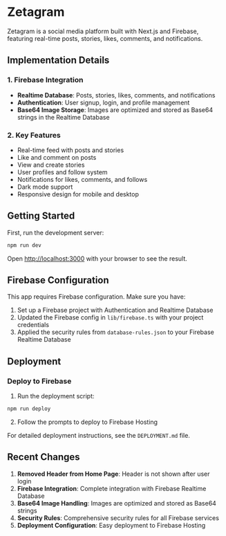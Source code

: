 # Zetagram

Zetagram is a social media platform built with Next.js and Firebase, featuring real-time posts, stories, likes, comments, and notifications.

## Implementation Details

### 1. Firebase Integration
- **Realtime Database**: Posts, stories, likes, comments, and notifications
- **Authentication**: User signup, login, and profile management
- **Base64 Image Storage**: Images are optimized and stored as Base64 strings in the Realtime Database

### 2. Key Features
- Real-time feed with posts and stories
- Like and comment on posts
- View and create stories
- User profiles and follow system
- Notifications for likes, comments, and follows
- Dark mode support
- Responsive design for mobile and desktop

## Getting Started

First, run the development server:

```bash
npm run dev
```

Open [http://localhost:3000](http://localhost:3000) with your browser to see the result.

## Firebase Configuration

This app requires Firebase configuration. Make sure you have:
1. Set up a Firebase project with Authentication and Realtime Database
2. Updated the Firebase config in `lib/firebase.ts` with your project credentials
3. Applied the security rules from `database-rules.json` to your Firebase Realtime Database

## Deployment

### Deploy to Firebase

1. Run the deployment script:

```bash
npm run deploy
```

2. Follow the prompts to deploy to Firebase Hosting

For detailed deployment instructions, see the `DEPLOYMENT.md` file.

## Recent Changes

1. **Removed Header from Home Page**: Header is not shown after user login
2. **Firebase Integration**: Complete integration with Firebase Realtime Database
3. **Base64 Image Handling**: Images are optimized and stored as Base64 strings
4. **Security Rules**: Comprehensive security rules for all Firebase services
5. **Deployment Configuration**: Easy deployment to Firebase Hosting
